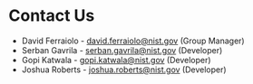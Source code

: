 # Contact Us

- David Ferraiolo - david.ferraiolo@nist.gov (Group Manager)
- Serban Gavrila - serban.gavrila@nist.gov (Developer)
- Gopi Katwala - gopi.katwala@nist.gov (Developer)
- Joshua Roberts - joshua.roberts@nist.gov (Developer)